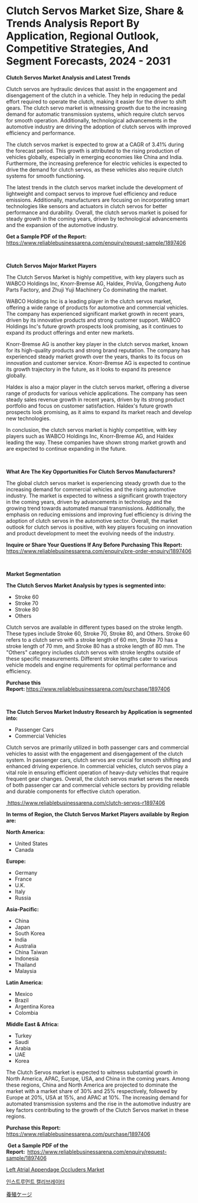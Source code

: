 <p><h1>Clutch Servos Market Size, Share & Trends Analysis Report By Application, Regional Outlook, Competitive Strategies, And Segment Forecasts, 2024 - 2031</h1></p><p><strong>Clutch Servos Market Analysis and Latest Trends</strong></p>
<p><p>Clutch servos are hydraulic devices that assist in the engagement and disengagement of the clutch in a vehicle. They help in reducing the pedal effort required to operate the clutch, making it easier for the driver to shift gears. The clutch servo market is witnessing growth due to the increasing demand for automatic transmission systems, which require clutch servos for smooth operation. Additionally, technological advancements in the automotive industry are driving the adoption of clutch servos with improved efficiency and performance.</p><p>The clutch servos market is expected to grow at a CAGR of 3.41% during the forecast period. This growth is attributed to the rising production of vehicles globally, especially in emerging economies like China and India. Furthermore, the increasing preference for electric vehicles is expected to drive the demand for clutch servos, as these vehicles also require clutch systems for smooth functioning.</p><p>The latest trends in the clutch servos market include the development of lightweight and compact servos to improve fuel efficiency and reduce emissions. Additionally, manufacturers are focusing on incorporating smart technologies like sensors and actuators in clutch servos for better performance and durability. Overall, the clutch servos market is poised for steady growth in the coming years, driven by technological advancements and the expansion of the automotive industry.</p></p>
<p><strong>Get a Sample PDF of the Report:&nbsp;</strong> <a href="https://www.reliablebusinessarena.com/enquiry/request-sample/1897406">https://www.reliablebusinessarena.com/enquiry/request-sample/1897406</a></p>
<p>&nbsp;</p>
<p><strong>Clutch Servos Major Market Players</strong></p>
<p><p>The Clutch Servos Market is highly competitive, with key players such as WABCO Holdings Inc, Knorr-Bremse AG, Haldex, ProVia, Gongzheng Auto Parts Factory, and Zhuji Yuji Machinery Co dominating the market.</p><p>WABCO Holdings Inc is a leading player in the clutch servos market, offering a wide range of products for automotive and commercial vehicles. The company has experienced significant market growth in recent years, driven by its innovative products and strong customer support. WABCO Holdings Inc's future growth prospects look promising, as it continues to expand its product offerings and enter new markets.</p><p>Knorr-Bremse AG is another key player in the clutch servos market, known for its high-quality products and strong brand reputation. The company has experienced steady market growth over the years, thanks to its focus on innovation and customer service. Knorr-Bremse AG is expected to continue its growth trajectory in the future, as it looks to expand its presence globally.</p><p>Haldex is also a major player in the clutch servos market, offering a diverse range of products for various vehicle applications. The company has seen steady sales revenue growth in recent years, driven by its strong product portfolio and focus on customer satisfaction. Haldex's future growth prospects look promising, as it aims to expand its market reach and develop new technologies.</p><p>In conclusion, the clutch servos market is highly competitive, with key players such as WABCO Holdings Inc, Knorr-Bremse AG, and Haldex leading the way. These companies have shown strong market growth and are expected to continue expanding in the future.</p></p>
<p>&nbsp;</p>
<p><strong>What Are The Key Opportunities For Clutch Servos Manufacturers?</strong></p>
<p><p>The global clutch servos market is experiencing steady growth due to the increasing demand for commercial vehicles and the rising automotive industry. The market is expected to witness a significant growth trajectory in the coming years, driven by advancements in technology and the growing trend towards automated manual transmissions. Additionally, the emphasis on reducing emissions and improving fuel efficiency is driving the adoption of clutch servos in the automotive sector. Overall, the market outlook for clutch servos is positive, with key players focusing on innovation and product development to meet the evolving needs of the industry.</p></p>
<p><strong>Inquire or Share Your Questions If Any Before Purchasing This Report:</strong> <a href="https://www.reliablebusinessarena.com/enquiry/pre-order-enquiry/1897406">https://www.reliablebusinessarena.com/enquiry/pre-order-enquiry/1897406</a></p>
<p>&nbsp;</p>
<p><strong>Market Segmentation</strong></p>
<p><strong>The Clutch Servos Market Analysis by types is segmented into:</strong></p>
<p><ul><li>Stroke 60</li><li>Stroke 70</li><li>Stroke 80</li><li>Others</li></ul></p>
<p><p>Clutch servos are available in different types based on the stroke length. These types include Stroke 60, Stroke 70, Stroke 80, and Others. Stroke 60 refers to a clutch servo with a stroke length of 60 mm, Stroke 70 has a stroke length of 70 mm, and Stroke 80 has a stroke length of 80 mm. The "Others" category includes clutch servos with stroke lengths outside of these specific measurements. Different stroke lengths cater to various vehicle models and engine requirements for optimal performance and efficiency.</p></p>
<p><strong>Purchase this Report:&nbsp;</strong><a href="https://www.reliablebusinessarena.com/purchase/1897406">https://www.reliablebusinessarena.com/purchase/1897406</a></p>
<p>&nbsp;</p>
<p><strong>The Clutch Servos Market Industry Research by Application is segmented into:</strong></p>
<p><ul><li>Passenger Cars</li><li>Commercial Vehicles</li></ul></p>
<p><p>Clutch servos are primarily utilized in both passenger cars and commercial vehicles to assist with the engagement and disengagement of the clutch system. In passenger cars, clutch servos are crucial for smooth shifting and enhanced driving experience. In commercial vehicles, clutch servos play a vital role in ensuring efficient operation of heavy-duty vehicles that require frequent gear changes. Overall, the clutch servos market serves the needs of both passenger car and commercial vehicle sectors by providing reliable and durable components for effective clutch operation.</p></p>
<p><a href="https://www.reliablebusinessarena.com/clutch-servos-r1897406">&nbsp;https://www.reliablebusinessarena.com/clutch-servos-r1897406</a></p>
<p><strong>In terms of Region, the Clutch Servos Market Players available by Region are:</strong></p>
<p>
    <p> <strong> North America: </strong>
        <ul>
            <li>United States</li>
            <li>Canada</li>
        </ul>
        </p> 
    <p> <strong> Europe: </strong>
        <ul>
            <li>Germany</li>
            <li>France</li>
            <li>U.K.</li>
            <li>Italy</li>
            <li>Russia</li>
        </ul>
        </p> 
    <p> <strong> Asia-Pacific: </strong>
        <ul>
            <li>China</li>
            <li>Japan</li>
            <li>South Korea</li>
            <li>India</li>
            <li>Australia</li>
            <li>China Taiwan</li>
            <li>Indonesia</li>
            <li>Thailand</li>
            <li>Malaysia</li>
        </ul>
        </p> 
    <p> <strong> Latin America: </strong>
        <ul>
            <li>Mexico</li>
            <li>Brazil</li>
            <li>Argentina Korea</li>
            <li>Colombia</li>
        </ul>
        </p> 
    <p> <strong> Middle East & Africa: </strong>
        <ul>
            <li>Turkey</li>
            <li>Saudi</li>
            <li>Arabia</li>
            <li>UAE</li>
            <li>Korea</li>
        </ul>
    </p>
    </p>
<p><p>The Clutch Servos market is expected to witness substantial growth in North America, APAC, Europe, USA, and China in the coming years. Among these regions, China and North America are projected to dominate the market with a market share of 30% and 25% respectively, followed by Europe at 20%, USA at 15%, and APAC at 10%. The increasing demand for automated transmission systems and the rise in the automotive industry are key factors contributing to the growth of the Clutch Servos market in these regions.</p></p>
<p><strong>Purchase this Report: </strong><a href="https://www.reliablebusinessarena.com/purchase/1897406">https://www.reliablebusinessarena.com/purchase/1897406</a></p>
<p>&nbsp;<strong>Get a Sample PDF of the Report:&nbsp;&nbsp;</strong><a href="https://www.reliablebusinessarena.com/enquiry/request-sample/1897406">https://www.reliablebusinessarena.com/enquiry/request-sample/1897406</a></p>
<p><strong></strong></p>
<p><p><a href="https://github.com/nairnboy/Market-Research-Report-List-1/blob/main/left-atrial-appendage-occluders-market.md">Left Atrial Appendage Occluders Market</a></p><p><a href="https://github.com/lkwggful07722/Market-Research-Report-List-3/blob/main/37002153473.md">인스트루먼트 캘리브레이터</a></p><p><a href="https://github.com/ycmtqqhvk3273/Market-Research-Report-List-3/blob/main/739993024.md">養殖ケージ</a></p></p>